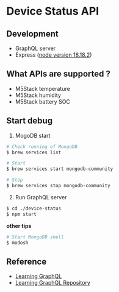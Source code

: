 # Device Status API

## Development

- GraphQL server
- Express ([node version 18.18.2](https://github.com/shusuke0812/Kikurage-API/blob/develop/device-status/.node-version))

## What APIs are supported ?

- M5Stack temperature
- M5Stack humidity
- M5Stack battery SOC

## Start debug
1. MogoDB start

```bash
# Check running of MongoDB
$ brew services list

# Start
$ brew services start mongodb-community

# Stop
$ brew services stop mongodb-community
```

2. Run GraphQL server

```bash
$ cd ./device-status
$ npm start
```

**other tips**

```bash
# Start MongoDB shell
$ modosh
```

## Reference

- [Learning GraphQL](https://www.oreilly.com/library/view/learning-graphql/9781492030706/)
- [Learning GraphQL Repository](https://github.com/MoonHighway/learning-graphql)